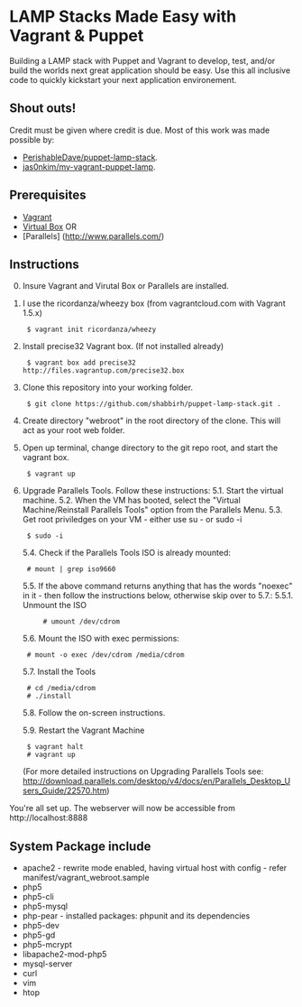 # LAMP Stacks Made Easy with Vagrant & Puppet

Building a LAMP stack with Puppet and Vagrant to develop, test, and/or build the worlds next great application should be easy. Use this all inclusive code to quickly kickstart your next application environement.

## Shout outs!
Credit must be given where credit is due. Most of this work was made possible by:
* [PerishableDave/puppet-lamp-stack](https://github.com/PerishableDave/puppet-lamp-stack).
* [jas0nkim/my-vagrant-puppet-lamp](https://github.com/jas0nkim/my-vagrant-puppet-lamp).

## Prerequisites
* [Vagrant](http://www.vagrantup.com/)
* [Virtual Box](https://www.virtualbox.org/)
OR
* [Parallels] (http://www.parallels.com/)

## Instructions
0. Insure Vagrant and Virutal Box or Parallels are installed.
1. I use the ricordanza/wheezy box (from vagrantcloud.com with Vagrant 1.5.x)
    
        $ vagrant init ricordanza/wheezy
        
1. Install precise32 Vagrant box. (If not installed already)

        $ vagrant box add precise32 http://files.vagrantup.com/precise32.box

2. Clone this repository into your working folder.

        $ git clone https://github.com/shabbirh/puppet-lamp-stack.git .
        
3. Create directory "webroot" in the root directory of the clone. This will act as your root web folder.
4. Open up terminal, change directory to the git repo root, and start the vagrant box.

        $ vagrant up

5. Upgrade Parallels Tools.  Follow these instructions:
    5.1. Start the virtual machine.
    5.2. When the VM has booted, select the "Virtual Machine/Reinstall Parallels Tools" option from the Parallels Menu.
    5.3. Get root priviledges on your VM - either use su - or sudo -i
    
        $ sudo -i
    
    5.4. Check if the Parallels Tools ISO is already mounted:
    
        # mount | grep iso9660
    
    5.5. If the above command returns anything that has the words "noexec" in it - then follow the instructions below, otherwise skip over to 5.7.:
        5.5.1. Unmount the ISO
    
            # umount /dev/cdrom
    
    5.6. Mount the ISO with exec permissions:
       
        # mount -o exec /dev/cdrom /media/cdrom
    
    5.7. Install the Tools
      
        # cd /media/cdrom
        # ./install
        
    5.8. Follow the on-screen instructions.
    
    5.9. Restart the Vagrant Machine
    
        $ vagrant halt
        # vagrant up
   
   (For more detailed instructions on Upgrading Parallels Tools see: http://download.parallels.com/desktop/v4/docs/en/Parallels_Desktop_Users_Guide/22570.htm)        

You're all set up. The webserver will now be accessible from http://localhost:8888

## System Package include

* apache2 - rewrite mode enabled, having virtual host with config - refer manifest/vagrant_webroot.sample
* php5
* php5-cli
* php5-mysql
* php-pear - installed packages: phpunit and its dependencies
* php5-dev
* php5-gd
* php5-mcrypt
* libapache2-mod-php5
* mysql-server
* curl
* vim
* htop
